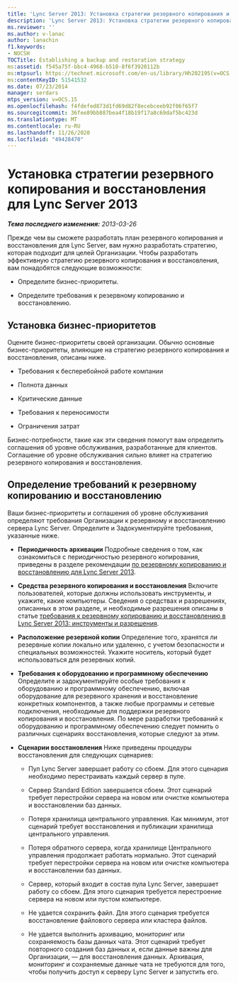 ```yaml
---
title: 'Lync Server 2013: Установка стратегии резервного копирования и восстановления'
description: 'Lync Server 2013: Установка стратегии резервного копирования и восстановления.'
ms.reviewer: ''
ms.author: v-lanac
author: lanachin
f1.keywords:
- NOCSH
TOCTitle: Establishing a backup and restoration strategy
ms:assetid: f545a75f-bbc4-4968-b510-8f6f3920112b
ms:mtpsurl: https://technet.microsoft.com/en-us/library/Hh202195(v=OCS.15)
ms:contentKeyID: 51541532
ms.date: 07/23/2014
manager: serdars
mtps_version: v=OCS.15
ms.openlocfilehash: f4fdefed873d1fd69d82f8ecebceeb92f06f65f7
ms.sourcegitcommit: 36fee89bb887bea4f18b19f17a8c69daf5bc423d
ms.translationtype: MT
ms.contentlocale: ru-RU
ms.lasthandoff: 11/26/2020
ms.locfileid: "49428470"
---
```

# <a name="establishing-a-backup-and-restoration-strategy-for-lync-server-2013"></a>Установка стратегии резервного копирования и восстановления для Lync Server 2013

<div data-xmlns="http://www.w3.org/1999/xhtml">

<div class="topic" data-xmlns="http://www.w3.org/1999/xhtml" data-msxsl="urn:schemas-microsoft-com:xslt" data-cs="https://msdn.microsoft.com/">

<div data-asp="https://msdn2.microsoft.com/asp">



</div>

<div id="mainSection">

<div id="mainBody">

<span> </span>

_**Тема последнего изменения:** 2013-03-26_

Прежде чем вы сможете разработать план резервного копирования и восстановления для Lync Server, вам нужно разработать стратегию, которая подходит для целей Организации. Чтобы разработать эффективную стратегию резервного копирования и восстановления, вам понадобятся следующие возможности:

  - Определите бизнес-приоритеты.

  - Определите требования к резервному копированию и восстановлению.

<div>

## <a name="establishing-business-priorities"></a>Установка бизнес-приоритетов

Оцените бизнес-приоритеты своей организации. Обычно основные бизнес-приоритеты, влияющие на стратегию резервного копирования и восстановления, описаны ниже.

  - Требования к бесперебойной работе компании

  - Полнота данных

  - Критические данные

  - Требования к переносимости

  - Ограничения затрат

Бизнес-потребности, такие как эти сведения помогут вам определить соглашения об уровне обслуживания, разработанные для клиентов. Соглашение об уровне обслуживания сильно влияет на стратегию резервного копирования и восстановления.

</div>

<div>

## <a name="identifying-backup-and-restoration-requirements"></a>Определение требований к резервному копированию и восстановлению

Ваши бизнес-приоритеты и соглашения об уровне обслуживания определяют требования Организации к резервному и восстановлению сервера Lync Server. Определите и Задокументируйте требования, указанные ниже.

  - **Периодичность архивации**   Подробные сведения о том, как ознакомиться с периодичностью резервного копирования, приведены в разделе рекомендации [по резервному копированию и восстановлению для Lync Server 2013](lync-server-2013-best-practices-for-backup-and-restoration.md).

  - **Средства резервного копирования и восстановления**   Включите пользователей, которые должны использовать инструменты, и укажите, какие компьютеры. Сведения о средствах и разрешениях, описанных в этом разделе, и необходимые разрешения описаны в статье [требования к резервному копированию и восстановлению в Lync Server 2013: инструменты и разрешения](lync-server-2013-backup-and-restoration-requirements-tools-and-permissions.md).

  - **Расположение резервной копии**   Определение того, хранятся ли резервные копии локально или удаленно, с учетом безопасности и специальных возможностей. Укажите носитель, который будет использоваться для резервных копий.

  - **Требования к оборудованию и программному обеспечению**   Определите и задокументируйте особые требования к оборудованию и программному обеспечению, включая оборудование для резервного хранения и восстановление конкретных компонентов, а также любые программы и сетевые подключения, необходимые для поддержки резервного копирования и восстановления. По мере разработки требований к оборудованию и программному обеспечению следует помнить о различных сценариях восстановления, которые следуют за этим.

  - **Сценарии восстановления**   Ниже приведены процедуры восстановления для следующих сценариев:
    
      - Пул Lync Server завершает работу со сбоем. Для этого сценария необходимо перестраивать каждый сервер в пуле.
    
      - Сервер Standard Edition завершается сбоем. Этот сценарий требует перестройки сервера на новом или очистке компьютера и восстановлении баз данных.
    
      - Потеря хранилища центрального управления. Как минимум, этот сценарий требует восстановления и публикации хранилища центрального управления.
    
      - Потеря обратного сервера, когда хранилище Центрального управления продолжает работать нормально. Этот сценарий требует перестройки сервера на новом или очистке компьютера и восстановлении баз данных.
    
      - Сервер, который входит в состав пула Lync Server, завершает работу со сбоем. Для этого сценария требуется перестроение сервера на новом или пустом компьютере.
    
      - Не удается сохранить файл. Для этого сценария требуется восстановление файлового сервера или кластера файлов.
    
      - Не удается выполнить архивацию, мониторинг или сохраняемость базы данных чата. Этот сценарий требует повторного создания баз данных и, если данные важны для Организации, — для восстановления данных. Архивация, мониторинг и сохраняемые данные чата не требуются для того, чтобы получить доступ к серверу Lync Server и запустить его.

</div>

</div>

<span> </span>

</div>

</div>

</div>

